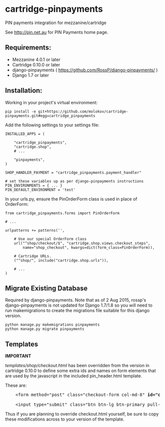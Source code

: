 # cartridge-pinpayments

PIN payments integration for mezzanine/cartridge

See http://pin.net.au for PIN Payments home page.

## Requirements:

* Mezzanine 4.0.1 or later
* Cartridge 0.10.0 or later
* django-pinpayments ( https://github.com/RossP/django-pinpayments/ )
* Django 1.7 or later

## Installation:
Working in your project's virtual environment:

	pip install -e git+https://github.com/molokov/cartridge-pinpayments.git#egg=cartridge_pinpayments

Add the following settings to your settings file:

	INSTALLED_APPS = (

  		"cartridge_pinpayments",
  		"cartridge.shop",
  		# ...

  		"pinpayments",
	)

	SHOP_HANDLER_PAYMENT = "cartridge_pinpayments.payment_handler"

	# set these variables up as per django-pinpayments instructions 
	PIN_ENVIRONMENTS = { ... }
	PIN_DEFAULT_ENVIRONMENT = 'test'

In your urls.py, ensure the PinOrderForm class is used in place of OrderForm:

	from cartridge_pinpayments.forms import PinOrderForm

	# ...

	urlpatterns += patterns('',

    	# Use our special OrderForm class
    	url("^shop/checkout/$", "cartridge.shop.views.checkout_steps", 
        	name="shop_checkout", kwargs=dict(form_class=PinOrderForm)),

    	# Cartridge URLs.
    	("^shop/", include("cartridge.shop.urls")),

    	# ...
    )


## Migrate Existing Database

Required by django-pinpayments. Note that as of 2 Aug 2015, rossp's django-pinpayments is
not updated for Django 1.7/1.8 so you will need to run makemigrations to create the migrations file suitable for this django version.

    python manage.py makemigrations pinpayments
	python manage.py migrate pinpayments


## Templates

**IMPORTANT**

*templates/shop/checkout.html* has been overridden from the version in cartridge 0.10.0 to define some extra ids and names on form elements that are used by the javascript in the included pin_header.html template. 

These are:

<pre>
	&lt;form method="post" class="checkout-form col-md-8" <b>id="checkout-form"</b> &gt;
	
	&lt;input type="submit" class="btn btn-lg btn-primary pull-right" <b>name="next"</b> value="{% trans "Next" %}"&gt;
</pre>

Thus if you are planning to override checkout.html yourself, be sure to copy these modifications across to your version of the template.


